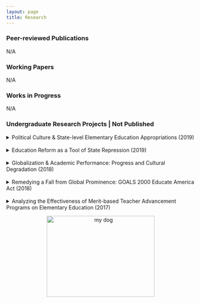 ```yaml
---
layout: page
title: Research
---
```


<div class="text-left">
  <h3>Peer-reviewed Publications</h3>
  <p>N/A</p>
  
  <h3>Working Papers</h3>
  <p>N/A</p>
  
  <h3>Works in Progress</h3>
  <p>N/A</p>
  
  <h3>Undergraduate Research Projects | Not Published</h3>
 <p> 
<details>
  <summary>
    Political Culture & State-level Elementary Education Appropriations (2019)
  </summary>
  <p>
    Utilized Elazar’s political culture typology, Heck’s applied political culture framework on higher education appropriations, and Wirt’s study on legislator response to political culture to explore the link between a state legislature’s dominant political culture and elementary education appropriations.
  </p>
  </details>
<br>
  <details> 
  <summary>
    Education Reform as a Tool of State Repression (2019)
  </summary>
  <p>
   Utilized Finkel and Davenport’s characterizations of state repression to conduct a case study on Canada’s use of education reform as a tool of state repression to subjugate the aboriginal population into residential schools via <i>The Indian Act of 1876</i>.
  </p>
</details>
 <br>
<details>
  <summary>
   Globalization & Academic Performance: Progress and Cultural Degradation (2018)
  </summary>
  <p>
    Utilized OLS regression analysis on the KOF Globalization Index and the Programme for International Student Assessment (PISA) data to explore the link between globalization and academic performance.
  </p>
  </details>
<br>
<details>
  <summary>
    Remedying a Fall from Global Prominence: GOALS 2000 Educate America Act (2018)
  </summary>
  <p>
   Utilized John Kingdon's Policy Streams Model and Graham Allison's Governmental Politics Model to study the formulation and implementation of the <i>GOALS 2000: Educate America Act</i>.
  </p>
  </details>
<br>
  <details>
  <summary>
    Analyzing the Effectiveness of Merit-based Teacher Advancement Programs on Elementary Education (2017)
  </summary>
  <p>
   Utilized OLS regression analysis on state-level standardized testing data and government-funded teacher advancement programs to explore the link between merit pay and academic performance.
  </p>
  </details>
  </p>
</div>

<p style="text-align:center;"><img src="'assets/img/orion_my_dog_gif.gif'" style="vertical-align:middle" alt="my dog" width="288.5" height="216.5"></p>
